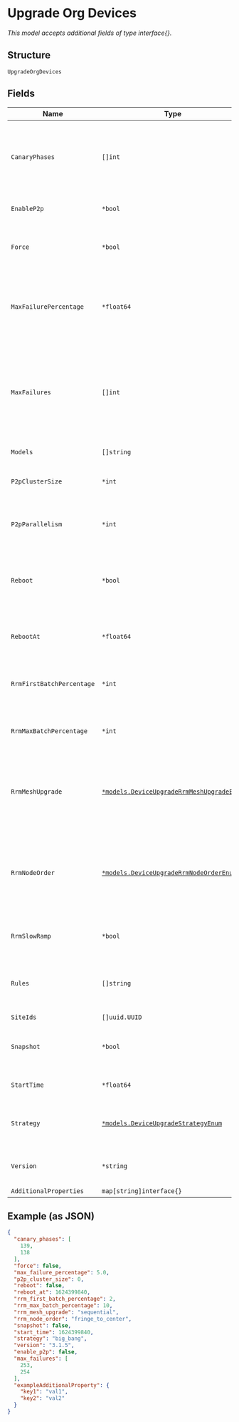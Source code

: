 
# Upgrade Org Devices

*This model accepts additional fields of type interface{}.*

## Structure

`UpgradeOrgDevices`

## Fields

| Name | Type | Tags | Description |
|  --- | --- | --- | --- |
| `CanaryPhases` | `[]int` | Optional | For APs only and if `strategy`==`canary`. Phases for canary deployment. Each phase represents percentage of devices that need to be upgraded in that phase. |
| `EnableP2p` | `*bool` | Optional | for APs only. whether to allow local AP-to-AP FW upgrade |
| `Force` | `*bool` | Optional | true will force upgrade when requested version is same as running version<br>**Default**: `false` |
| `MaxFailurePercentage` | `*float64` | Optional | for APs only and if `strategy`!=`big_bang`. percentage of failures allowed across the entire upgrade<br>**Default**: `5`<br>**Constraints**: `>= 0`, `<= 100` |
| `MaxFailures` | `[]int` | Optional | For APs only and if `strategy`==`canary`. Number of failures allowed within each phase. Only applicable for `canary`. Array length should be same as `canary_phases`. Will be used if provided, else `max_failure_percentage` will be used |
| `Models` | `[]string` | Optional | models which will be selected for upgrade |
| `P2pClusterSize` | `*int` | Optional | For APs only and if `enable_p2p`==`true`.<br>**Default**: `10`<br>**Constraints**: `>= 0` |
| `P2pParallelism` | `*int` | Optional | For APs only and if `enable_p2p`==`true`. Number of parallel p2p download batches to create |
| `Reboot` | `*bool` | Optional | For Junos devices only (APs are automatically rebooted). Reboot device immediately after upgrade is completed<br>**Default**: `false` |
| `RebootAt` | `*float64` | Optional | For Junos devices only and if `reboot`==`true`. Reboot start time in epoch seconds, default is `start_time` |
| `RrmFirstBatchPercentage` | `*int` | Optional | For APs only and if `strategy`==`rrm`. Percentage of APs that need to be present in the first RRM batch |
| `RrmMaxBatchPercentage` | `*int` | Optional | For APs only and if `strategy`==`rrm`. Max percentage of APs that need to be present in each RRM batch |
| `RrmMeshUpgrade` | [`*models.DeviceUpgradeRrmMeshUpgradeEnum`](../../doc/models/device-upgrade-rrm-mesh-upgrade-enum.md) | Optional | For APs only and if `strategy`==`rrm`. Whether to upgrade mesh AP’s parallelly or sequentially at the end of the upgrade. enum: `parallel`, `sequential`<br>**Default**: `"sequential"` |
| `RrmNodeOrder` | [`*models.DeviceUpgradeRrmNodeOrderEnum`](../../doc/models/device-upgrade-rrm-node-order-enum.md) | Optional | For APs only and if `strategy`==`rrm`. Used in rrm to determine whether to start upgrade from fringe or center AP’s. enum: `center_to_fringe`, `fringe_to_center`<br>**Default**: `"fringe_to_center"` |
| `RrmSlowRamp` | `*bool` | Optional | For APs only and if `strategy`==`rrm`. True will make rrm batch sizes slowly ramp up |
| `Rules` | `[]string` | Optional | rules used to identify devices which will be selected for upgrade. Device will be selected as long as it satisfies any one rule |
| `SiteIds` | `[]uuid.UUID` | Optional | - |
| `Snapshot` | `*bool` | Optional | For Junos devices only. Perform recovery snapshot after device is rebooted<br>**Default**: `false` |
| `StartTime` | `*float64` | Optional | upgrade start time in epoch seconds, default is now |
| `Strategy` | [`*models.DeviceUpgradeStrategyEnum`](../../doc/models/device-upgrade-strategy-enum.md) | Optional | For APs only. enum: `big_bang` (upgrade all at once), `canary`, `rrm`, `serial` (one at a time)<br>**Default**: `"big_bang"` |
| `Version` | `*string` | Optional | specific version / stable, default is to use the lastest available version |
| `AdditionalProperties` | `map[string]interface{}` | Optional | - |

## Example (as JSON)

```json
{
  "canary_phases": [
    139,
    138
  ],
  "force": false,
  "max_failure_percentage": 5.0,
  "p2p_cluster_size": 0,
  "reboot": false,
  "reboot_at": 1624399840,
  "rrm_first_batch_percentage": 2,
  "rrm_max_batch_percentage": 10,
  "rrm_mesh_upgrade": "sequential",
  "rrm_node_order": "fringe_to_center",
  "snapshot": false,
  "start_time": 1624399840,
  "strategy": "big_bang",
  "version": "3.1.5",
  "enable_p2p": false,
  "max_failures": [
    253,
    254
  ],
  "exampleAdditionalProperty": {
    "key1": "val1",
    "key2": "val2"
  }
}
```

